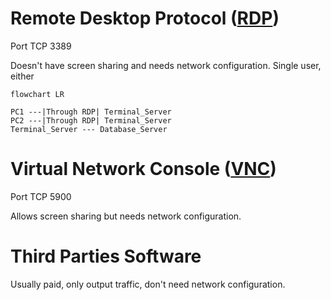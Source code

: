 # Remote Desktop Protocol ([RDP](Remote%20Desktop%20Protocol.md))

Port TCP 3389

Doesn't have screen sharing and needs network configuration. Single user, either

```mermaid
flowchart LR

PC1 ---|Through RDP| Terminal_Server
PC2 ---|Through RDP| Terminal_Server
Terminal_Server --- Database_Server
```

# Virtual Network Console ([VNC](Virtual%20Network%20Console.md))

Port TCP 5900

Allows screen sharing but needs network configuration.

# Third Parties Software

Usually paid, only output traffic, don't need network configuration.